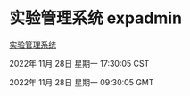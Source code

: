 # 实验管理系统 expadmin
[实验管理系统](http://59.174.11.98:56808/expadmin-782313d2-e1b1-4ea7-932e-3a55e6a1a4d0/)

2022年 11月 28日 星期一 17:30:05 CST

2022年 11月 28日 星期一 09:30:05 GMT

